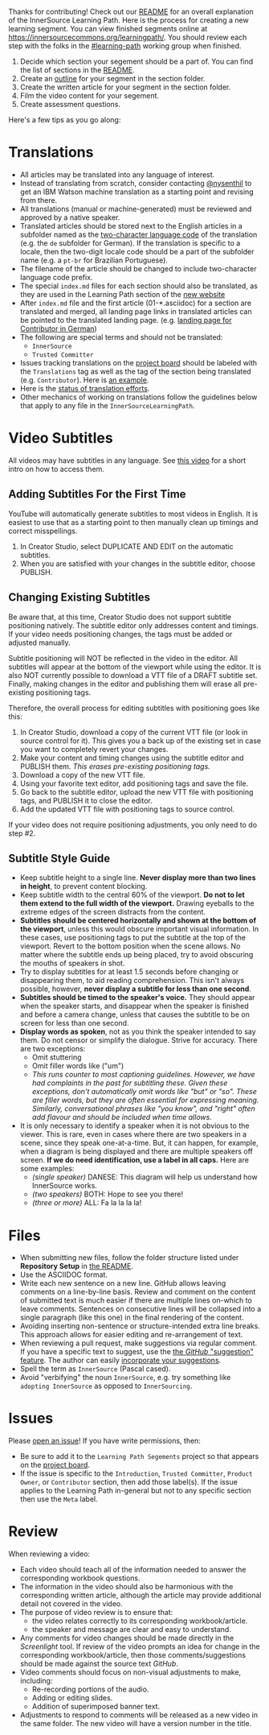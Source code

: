 Thanks for contributing!
Check out our [README] for an overall explanation of the InnerSource Learning Path.
Here is the process for creating a new learning segment.
You can view finished segments online at https://innersourcecommons.org/learningpath/.
You should review each step with the folks in the [#learning-path] working group when finished.

1.  Decide which section your segement should be a part of.
You can find the list of sections in the [README].
1.  Create an [outline](./outline-template.md) for your segment in the section folder.
1.  Create the written article for your segment in the section folder.
1.  Film the video content for your segement.
1.  Create assessment questions.

Here's a few tips as you go along:

# Translations

* All articles may be translated into any language of interest.
* Instead of translating from scratch, consider contacting [@nysenthil] to get an IBM Watson machine translation as a starting point and revising from there.
* All translations (manual or machine-generated) must be reviewed and approved by a native speaker.
* Translated articles should be stored next to the English articles in a subfolder named as the [two-character language code](https://www.loc.gov/standards/iso639-2/php/code_list.php) of the translation (e.g. the `de` subfolder for German).
If the translation is specific to a locale, then the two-digit locale code should be a part of the subfolder name (e.g. a `pt-br` for Brazilian Portuguese).
* The filename of the article should be changed to include two-character language code prefix.
* The special `index.md` files for each section should also be translated, as they are used in the Learning Path section of the [new website](https://innersourcecommons.net/learn/learning-path/)
* After `index.md` file and the first article (01-*.asciidoc) for a section are translated and merged, all landing page links in translated articles can be pointed to the translated landing page. (e.g. [landing page for Contributor in German](https://innersourcecommons.org/de/learn/learning-path/contributor))
* The following are special terms and should not be translated:
  * `InnerSource`
  * `Trusted Committer`
* Issues tracking translations on the [project board](https://github.com/InnerSourceCommons/InnerSourceLearningPath/projects/1) should be labeled with the `Translations` tag as well as the tag of the section being translated (e.g. `Contributor`).
Here is [an example](https://github.com/InnerSourceCommons/InnerSourceLearningPath/issues/255).
* Here is the [status of translation efforts](https://github.com/InnerSourceCommons/InnerSourceLearningPath/wiki/Translations).
* Other mechanics of working on translations follow the guidelines below that apply to any file in the `InnerSourceLearningPath`.

# Video Subtitles

All videos may have subtitles in any language. See [this video](https://drive.google.com/file/d/1IaAH8Zmp2ggBtelexhaZUqia5yS8mUjE/view?usp=sharing) for a short intro on how to access them.

## Adding Subtitles For the First Time

YouTube will automatically generate subtitles to most videos in English.
It is easiest to use that as a starting point to then manually clean up timings and correct misspellings.
  1. In Creator Studio, select DUPLICATE AND EDIT on the automatic subtitles.
  2. When you are satisfied with your changes in the subtitle editor, choose PUBLISH.

## Changing Existing Subtitles

Be aware that, at this time, Creator Studio does not support subtitle positioning natively.
The subtitle editor only addresses content and timings.
If your video needs positioning changes, the tags must be added or adjusted manually.

Subtitle positioning will NOT be reflected in the video in the editor.
All subtitles will appear at the bottom of the viewport while using the editor.
It is also NOT currently possible to download a VTT file of a DRAFT subtitle set.
Finally, making changes in the editor and publishing them will erase all pre-existing positioning tags.

Therefore, the overall process for editing subtitles with positioning goes like this:
  1. In Creator Studio, download a copy of the current VTT file (or look in source control for it).
  This gives you a back up of the existing set in case you want to completely revert your changes.
  2. Make your content and timing changes using the subtitle editor and PUBLISH them.
    _This erases pre-existing positioning tags._
  3. Download a copy of the new VTT file.
  4. Using your favorite text editor, add positioning tags and save the file.
  5. Go back to the subtitle editor, upload the new VTT file with positioning tags, and PUBLISH it to close the editor.
  6. Add the updated VTT file with positioning tags to source control.

If your video does not require positioning adjustments, you only need to do step #2.

## Subtitle Style Guide

  * Keep subtitle height to a single line. **Never display more than two lines in height**, to prevent content blocking.
  * Keep subtitle width to the central 60% of the viewport. **Do not to let them extend to the full width of the viewport.**
    Drawing eyeballs to the extreme edges of the screen distracts from the content.
  * **Subtitles should be centered horizontally and shown at the bottom of the viewport**, unless this would obscure important visual information.
    In these cases, use positioning tags to put the subtitle at the top of the viewport.
    Revert to the bottom position when the scene allows.
    No matter where the subtitle ends up being placed, try to avoid obscuring the mouths of speakers in shot.
  * Try to display subtitles for at least 1.5 seconds before changing or disappearing them, to aid reading comprehension.
    This isn't always possible, however,
    **never display a subtitle for less than one second**.
  * **Subtitles should be timed to the speaker's voice.**
    They should appear when the speaker starts, and disappear when the speaker is finished and before a camera change, unless that causes the subtitle to be on screen for less than one second.
  * **Display words as spoken**, not as you think the speaker intended to say them.
    Do not censor or simplify the dialogue.
    Strive for accuracy.
    There are two exceptions:
    - Omit stuttering
    - Omit filler words like ("um")
    - _This runs counter to most captioning guidelines.
      However, we have had complaints in the past for subtitling these.
      Given these exceptions, don't automatically omit words like "but" or "so".
      These are filler words, but they are often essential for expressing meaning.
      Similarly, conversational phrases like "you know", and "right" often add flavour and should be included when time allows._
  * It is only necessary to identify a speaker when it is not obvious to the viewer.
    This is rare, even in cases where there are two speakers in a scene, since they speak one-at-a-time.
    But, it can happen, for example, when a diagram is being displayed and there are multiple speakers off screen.
    **If we do need identification, use a label in all caps.**
    Here are some examples:
    - _(single speaker)_ DANESE: This diagram will help us understand how InnerSource works.
    - _(two speakers)_ BOTH: Hope to see you there!
    - _(three or more)_ ALL: Fa la la la la!





# Files

* When submitting new files, follow the folder structure listed under **Repository Setup** in [the README](./README.md).
* Use the ASCIIDOC format.
* Write each new sentence on a new line.
GitHub allows leaving comments on a line-by-line basis.
Review and comment on the content of submitted text is much easier if there are multiple lines on-which to leave comments.
Sentences on consecutive lines will be collapsed into a single paragraph (like this one) in the final rendering of the content.
* Avoiding inserting non-sentence or structure-intended extra line breaks.
This approach allows for easier editing and re-arrangement of text.
* When reviewing a pull request, make suggestions via regular comment.
If you have a specific text to suggest, use the [the _GitHub_ "suggestion" feature][suggestion feature].
The author can easily [incorporate your suggestions][incorporate suggestions].
* Spell the term as `InnerSource` (Pascal cased).
* Avoid "verbifying" the noun `InnerSource`, e.g. try something like `adopting InnerSource` as opposed to `InnerSourcing`.

# Issues

Please [open an issue](https://github.com/InnerSourceCommons/InnerSourceLearningPath/issues/new)!
If you have write permissions, then:
* Be sure to add it to the `Learning Path Segements` project so that appears on the [project board].
* If the issue is specific to the `Introduction`, `Trusted Committer`, `Product Owner`, or `Contributor` section, then add those label(s).
If the issue applies to the Learning Path in-general but not to any specific section then use the `Meta` label.

[suggestion feature]: https://help.github.com/articles/commenting-on-a-pull-request/#adding-line-comments-to-a-pull-request
[incorporate suggestions]: https://help.github.com/articles/incorporating-feedback-in-your-pull-request/
[project board]: https://github.com/InnerSourceCommons/InnerSourceLearningPath/projects/1

# Review

When reviewing a video:

* Each video should teach all of the information needed to answer the corresponding workbook questions.
* The information in the video should also be harmonious with the corresponding written article,
although the article may provide additional detail not covered in the video.
* The purpose of video review is to ensure that:
  * the video relates correctly to its corresponding workbook/article.
  * the speaker and message are clear and easy to understand.
* Any comments for video changes should be made directly in the _Screenlight_ tool.
If review of the video prompts an idea for change in the corresponding workbook/article,
then those comments/suggestions should be made against the source text _GitHub_.
* Video comments should focus on non-visual adjustments to make, including:
  * Re-recording portions of the audio.
  * Adding or editing slides.
  * Addition of superimposed banner text.
* Adjustments to respond to comments will be released as a new video in the same folder.
The new video will have a version number in the title.

[#learning-path]: https://app.slack.com/client/T04PXKRM0/CARTU4XV2
[@nysenthil]: https://github.com/nysenthil
[README]: ./README.md
